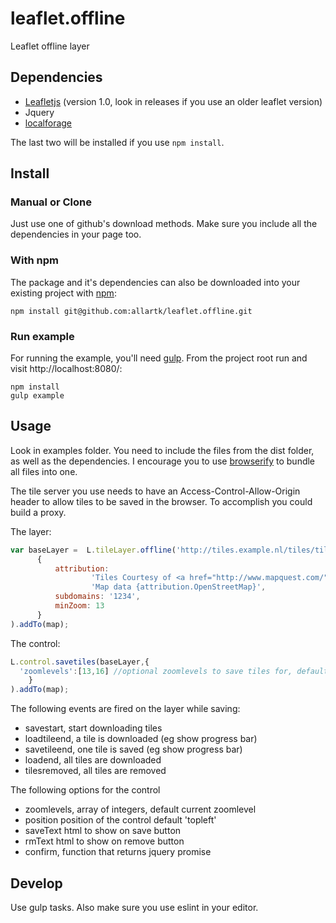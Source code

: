 leaflet.offline
===============

Leaflet offline layer

## Dependencies

* [Leafletjs](http://leafletjs.com/) (version 1.0, look in releases if you use an older leaflet version)
* Jquery
* [localforage](https://github.com/localForage/localForage)

The last two will be installed if you use `npm install`.


## Install

### Manual or Clone

Just use one of github's download methods. Make sure you include
all the dependencies in your page too.

### With npm

The package and it's dependencies can also be downloaded into
your existing project with [npm](http://npmjs.com):

```
npm install git@github.com:allartk/leaflet.offline.git
```

### Run example

For running the example, you'll need [gulp](http://www.gulpjs.com).
From the project root run and visit http://localhost:8080/:

```
npm install
gulp example
```

## Usage

Look in examples folder. You need to include the files from the dist folder, as well as the dependencies. I encourage you to use [browserify](http://browserify.org/)
to bundle all files into one.

The tile server you use needs to have an Access-Control-Allow-Origin header to allow tiles to be saved in the browser. To accomplish you could build a proxy.


The layer:
```javascript
var baseLayer =  L.tileLayer.offline('http://tiles.example.nl/tiles/tiles.py/mq_proxy/{z}/{x}/{y}.jpg',
      {
          attribution:
                  'Tiles Courtesy of <a href="http://www.mapquest.com/">MapQuest</a> &mdash; ' +
                  'Map data {attribution.OpenStreetMap}',
          subdomains: '1234',
          minZoom: 13
      }
).addTo(map);
```

The control:
```javascript
L.control.savetiles(baseLayer,{
  'zoomlevels':[13,16] //optional zoomlevels to save tiles for, default current zoomlevel
    }
).addTo(map);
```
The following events are fired on the layer while saving:
* savestart, start downloading tiles
* loadtileend, a tile is downloaded (eg show progress bar)
* savetileend, one tile is saved  (eg show progress bar)
* loadend, all tiles are downloaded
* tilesremoved, all tiles are removed

The following options for the control
* zoomlevels, array of integers, default current zoomlevel
* position position of the control default 'topleft'
* saveText html to show on save button
* rmText html to show on remove button
* confirm, function that returns jquery promise

## Develop

Use gulp tasks. Also make sure you use eslint in your editor.
